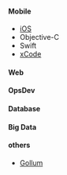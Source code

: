#### Mobile
- [iOS](iOS/iOS_page)
- Objective-C
- Swift
- [xCode](xCode_page)

#### Web

#### OpsDev

#### Database

#### Big Data

#### others
- [Gollum](gollum)